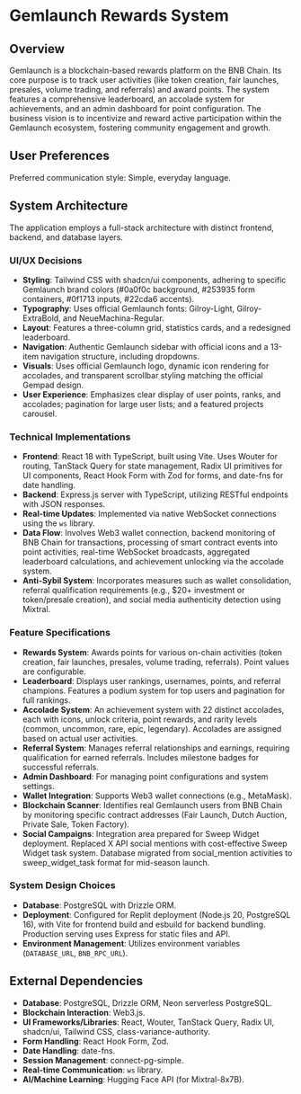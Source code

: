 # Gemlaunch Rewards System

## Overview

Gemlaunch is a blockchain-based rewards platform on the BNB Chain. Its core purpose is to track user activities (like token creation, fair launches, presales, volume trading, and referrals) and award points. The system features a comprehensive leaderboard, an accolade system for achievements, and an admin dashboard for point configuration. The business vision is to incentivize and reward active participation within the Gemlaunch ecosystem, fostering community engagement and growth.

## User Preferences

Preferred communication style: Simple, everyday language.

## System Architecture

The application employs a full-stack architecture with distinct frontend, backend, and database layers.

### UI/UX Decisions
- **Styling**: Tailwind CSS with shadcn/ui components, adhering to specific Gemlaunch brand colors (#0a0f0c background, #253935 form containers, #0f1713 inputs, #22cda6 accents).
- **Typography**: Uses official Gemlaunch fonts: Gilroy-Light, Gilroy-ExtraBold, and NeueMachina-Regular.
- **Layout**: Features a three-column grid, statistics cards, and a redesigned leaderboard.
- **Navigation**: Authentic Gemlaunch sidebar with official icons and a 13-item navigation structure, including dropdowns.
- **Visuals**: Uses official Gemlaunch logo, dynamic icon rendering for accolades, and transparent scrollbar styling matching the official Gempad design.
- **User Experience**: Emphasizes clear display of user points, ranks, and accolades; pagination for large user lists; and a featured projects carousel.

### Technical Implementations
- **Frontend**: React 18 with TypeScript, built using Vite. Uses Wouter for routing, TanStack Query for state management, Radix UI primitives for UI components, React Hook Form with Zod for forms, and date-fns for date handling.
- **Backend**: Express.js server with TypeScript, utilizing RESTful endpoints with JSON responses.
- **Real-time Updates**: Implemented via native WebSocket connections using the `ws` library.
- **Data Flow**: Involves Web3 wallet connection, backend monitoring of BNB Chain for transactions, processing of smart contract events into point activities, real-time WebSocket broadcasts, aggregated leaderboard calculations, and achievement unlocking via the accolade system.
- **Anti-Sybil System**: Incorporates measures such as wallet consolidation, referral qualification requirements (e.g., $20+ investment or token/presale creation), and social media authenticity detection using Mixtral.

### Feature Specifications
- **Rewards System**: Awards points for various on-chain activities (token creation, fair launches, presales, volume trading, referrals). Point values are configurable.
- **Leaderboard**: Displays user rankings, usernames, points, and referral champions. Features a podium system for top users and pagination for full rankings.
- **Accolade System**: An achievement system with 22 distinct accolades, each with icons, unlock criteria, point rewards, and rarity levels (common, uncommon, rare, epic, legendary). Accolades are assigned based on actual user activities.
- **Referral System**: Manages referral relationships and earnings, requiring qualification for earned referrals. Includes milestone badges for successful referrals.
- **Admin Dashboard**: For managing point configurations and system settings.
- **Wallet Integration**: Supports Web3 wallet connections (e.g., MetaMask).
- **Blockchain Scanner**: Identifies real Gemlaunch users from BNB Chain by monitoring specific contract addresses (Fair Launch, Dutch Auction, Private Sale, Token Factory).
- **Social Campaigns**: Integration area prepared for Sweep Widget deployment. Replaced X API social mentions with cost-effective Sweep Widget task system. Database migrated from social_mention activities to sweep_widget_task format for mid-season launch.

### System Design Choices
- **Database**: PostgreSQL with Drizzle ORM.
- **Deployment**: Configured for Replit deployment (Node.js 20, PostgreSQL 16), with Vite for frontend build and esbuild for backend bundling. Production serving uses Express for static files and API.
- **Environment Management**: Utilizes environment variables (`DATABASE_URL`, `BNB_RPC_URL`).

## External Dependencies

- **Database**: PostgreSQL, Drizzle ORM, Neon serverless PostgreSQL.
- **Blockchain Interaction**: Web3.js.
- **UI Frameworks/Libraries**: React, Wouter, TanStack Query, Radix UI, shadcn/ui, Tailwind CSS, class-variance-authority.
- **Form Handling**: React Hook Form, Zod.
- **Date Handling**: date-fns.
- **Session Management**: connect-pg-simple.
- **Real-time Communication**: `ws` library.
- **AI/Machine Learning**: Hugging Face API (for Mixtral-8x7B).